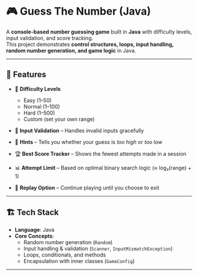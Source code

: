 # 🎮 Guess The Number (Java)

A **console-based number guessing game** built in **Java** with difficulty levels, input validation, and score tracking.  
This project demonstrates **control structures, loops, input handling, random number generation, and game logic** in Java.  

---

## 🚀 Features

- 🎯 **Difficulty Levels**  
  - Easy (1–50)  
  - Normal (1–100)  
  - Hard (1–500)  
  - Custom (set your own range)  

- 📝 **Input Validation** – Handles invalid inputs gracefully  
- 🔢 **Hints** – Tells you whether your guess is *too high* or *too low*  
- 🏆 **Best Score Tracker** – Shows the fewest attempts made in a session  
- 📊 **Attempt Limit** – Based on optimal binary search logic (≈ log₂(range) + 1)  
- 🔁 **Replay Option** – Continue playing until you choose to exit  

---

## 🏗️ Tech Stack

- **Language**: Java  
- **Core Concepts**:  
  - Random number generation (`Random`)  
  - Input handling & validation (`Scanner`, `InputMismatchException`)  
  - Loops, conditionals, and methods  
  - Encapsulation with inner classes (`GameConfig`)  

---



